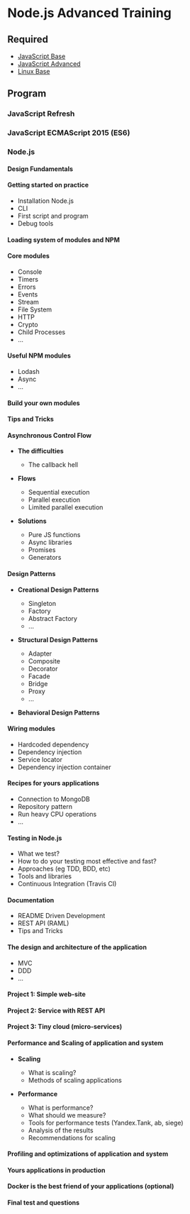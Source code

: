 # Node.js Advanced Training

## Required

 - [JavaScript Base](requirements/javascript-base.md)
 - [JavaScript Advanced](requirements/javascript-advanced.md)
 - [Linux Base](requirements/linux-base.md)

## Program

### JavaScript Refresh

### JavaScript ECMAScript 2015 (ES6)

### Node.js

#### Design Fundamentals

#### Getting started on practice

 - Installation Node.js
 - CLI
 - First script and program
 - Debug tools
 
#### Loading system of modules and NPM

#### Core modules

 - Console
 - Timers
 - Errors
 - Events
 - Stream
 - File System
 - HTTP
 - Crypto
 - Child Processes
 - ...

#### Useful NPM modules

 - Lodash
 - Async
 - ...

#### Build your own modules

#### Tips and Tricks 

#### Asynchronous Control Flow

 - **The difficulties**
   - The callback hell

 - **Flows**
   - Sequential execution
   - Parallel execution
   - Limited parallel execution

 - **Solutions**
   - Pure JS functions
   - Async libraries
   - Promises
   - Generators

#### Design Patterns

 - **Creational Design Patterns**
   - Singleton
   - Factory
   - Abstract Factory
   - ...
   
 - **Structural Design Patterns**
   - Adapter
   - Composite
   - Decorator
   - Facade
   - Bridge
   - Proxy
   - ...
 
 - **Behavioral Design Patterns**

#### Wiring modules

 - Hardcoded dependency
 - Dependency injection
 - Service locator
 - Dependency injection container

#### Recipes for yours applications

 - Connection to MongoDB
 - Repository pattern
 - Run heavy CPU operations
 - ...

#### Testing in Node.js

 - What we test?
 - How to do your testing most effective and fast?
 - Approaches (eg TDD, BDD, etc)
 - Tools and libraries
 - Continuous Integration (Travis CI)

#### Documentation

 - README Driven Development
 - REST API (RAML)
 - Tips and Tricks

#### The design and architecture of the application

 - MVC
 - DDD
 - ...

#### Project 1: Simple web-site

#### Project 2: Service with REST API

#### Project 3: Tiny cloud (micro-services)

#### Performance and Scaling of application and system

 - **Scaling**
   - What is scaling?
   - Methods of scaling applications

 - **Performance**
   - What is performance? 
   - What should we measure?
   - Tools for performance tests (Yandex.Tank, ab, siege)
   - Analysis of the results
   - Recommendations for scaling

#### Profiling and optimizations of application and system

#### Yours applications in production

#### Docker is the best friend of your applications (optional)

#### Final test and questions

